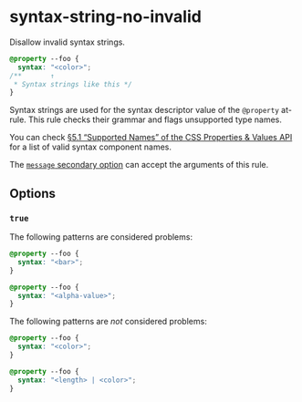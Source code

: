 # syntax-string-no-invalid

Disallow invalid syntax strings.

<!-- prettier-ignore -->
```css
@property --foo {
  syntax: "<color>";
/**       ↑
 * Syntax strings like this */
}
```

Syntax strings are used for the syntax descriptor value of the `@property` at-rule. This rule checks their grammar and flags unsupported type names.

You can check [§5.1 “Supported Names” of the CSS Properties & Values API](https://drafts.css-houdini.org/css-properties-values-api/#supported-names) for a list of valid syntax component names.

The [`message` secondary option](../../../docs/user-guide/configure.md#message) can accept the arguments of this rule.

## Options

### `true`

The following patterns are considered problems:

<!-- prettier-ignore -->
```css
@property --foo {
  syntax: "<bar>";
}
```

<!-- prettier-ignore -->
```css
@property --foo {
  syntax: "<alpha-value>";
}
```

The following patterns are _not_ considered problems:

<!-- prettier-ignore -->
```css
@property --foo {
  syntax: "<color>";
}
```

<!-- prettier-ignore -->
```css
@property --foo {
  syntax: "<length> | <color>";
}
```
